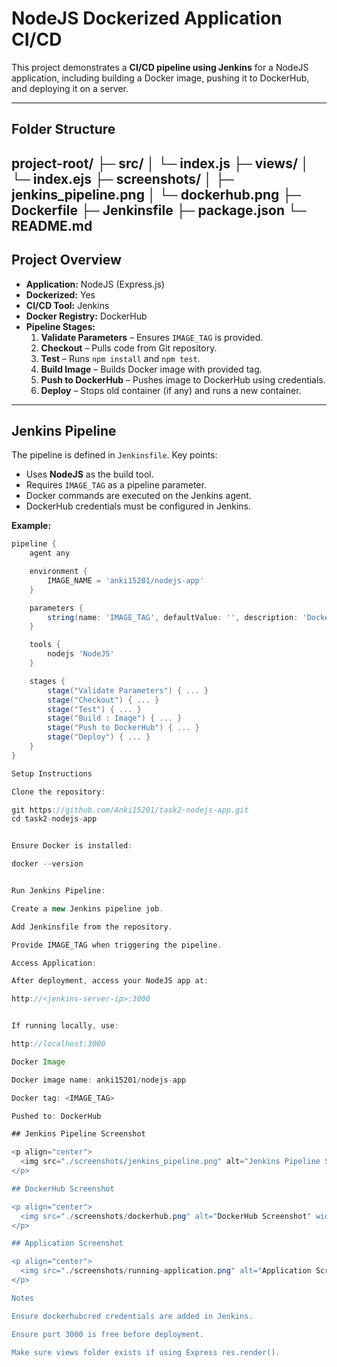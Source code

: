 # NodeJS Dockerized Application CI/CD

This project demonstrates a **CI/CD pipeline using Jenkins** for a NodeJS application, including building a Docker image, pushing it to DockerHub, and deploying it on a server.

---

## **Folder Structure**
project-root/
├─ src/
│ └─ index.js
├─ views/
│ └─ index.ejs
├─ screenshots/
│ ├─ jenkins_pipeline.png
│ └─ dockerhub.png
├─ Dockerfile
├─ Jenkinsfile
├─ package.json
└─ README.md
---

## **Project Overview**

- **Application:** NodeJS (Express.js)
- **Dockerized:** Yes
- **CI/CD Tool:** Jenkins
- **Docker Registry:** DockerHub
- **Pipeline Stages:**
  1. **Validate Parameters** – Ensures `IMAGE_TAG` is provided.
  2. **Checkout** – Pulls code from Git repository.
  3. **Test** – Runs `npm install` and `npm test`.
  4. **Build Image** – Builds Docker image with provided tag.
  5. **Push to DockerHub** – Pushes image to DockerHub using credentials.
  6. **Deploy** – Stops old container (if any) and runs a new container.

---

## **Jenkins Pipeline**

The pipeline is defined in `Jenkinsfile`. Key points:

- Uses **NodeJS** as the build tool.
- Requires `IMAGE_TAG` as a pipeline parameter.
- Docker commands are executed on the Jenkins agent.
- DockerHub credentials must be configured in Jenkins.

**Example:**
```groovy
pipeline {
    agent any

    environment {
        IMAGE_NAME = 'anki15201/nodejs-app'
    }

    parameters {
        string(name: 'IMAGE_TAG', defaultValue: '', description: 'Docker image tag')
    }

    tools {
        nodejs 'NodeJS'
    }

    stages {
        stage("Validate Parameters") { ... }
        stage("Checkout") { ... }
        stage("Test") { ... }
        stage("Build : Image") { ... }
        stage("Push to DockerHub") { ... }
        stage("Deploy") { ... }
    }
}

Setup Instructions

Clone the repository:

git https://github.com/Anki15201/task2-nodejs-app.git
cd task2-nodejs-app


Ensure Docker is installed:

docker --version


Run Jenkins Pipeline:

Create a new Jenkins pipeline job.

Add Jenkinsfile from the repository.

Provide IMAGE_TAG when triggering the pipeline.

Access Application:

After deployment, access your NodeJS app at:

http://<jenkins-server-ip>:3000


If running locally, use:

http://localhost:3000

Docker Image

Docker image name: anki15201/nodejs-app

Docker tag: <IMAGE_TAG>

Pushed to: DockerHub

## Jenkins Pipeline Screenshot

<p align="center">
  <img src="./screenshots/jenkins_pipeline.png" alt="Jenkins Pipeline Screenshot" width="600"/>
</p>

## DockerHub Screenshot

<p align="center">
  <img src="./screenshots/dockerhub.png" alt="DockerHub Screenshot" width="600"/>
</p>

## Application Screenshot

<p align="center">
  <img src="./screenshots/running-application.png" alt="Application Screenshot" width="600"/>
</p>

Notes

Ensure dockerhubcred credentials are added in Jenkins.

Ensure port 3000 is free before deployment.

Make sure views folder exists if using Express res.render().

